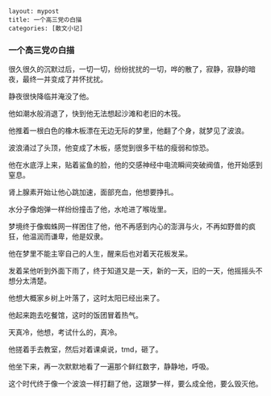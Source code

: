### 

```
layout: mypost
title: 一个高三党の白描
categories: [散文小记]
```

### 一个高三党の白描

很久很久的沉默过后，一切一切，纷纷扰扰的一切，哗的散了，寂静，寂静的暗夜，最终一并变成了并怀扰扰。 

 
静夜很快降临并淹没了他。  


他如潮水般消退了，快到他无法想起沙滩和老旧的木筏。

  
他推着一根白色的橡木板漂在无边无际的梦里，他翻了个身，就梦见了波浪。  


波浪涌过了头顶，他变成了木板，感觉到很多干枯的瘦弱和惊恐。 

 
他在水底浮上来，贴着鲨鱼的脸，他的交感神经中电流瞬间突破阀值，他开始感到窒息。  


肾上腺素开始让他心跳加速，面部充血，他想要挣扎。  


水分子像炮弹一样纷纷撞击了他，水呛进了喉咙里。 

 
梦境终于像蜘蛛网一样困住了他，他不再感到内心的澎湃与火，不再如野兽的疯狂，他温润而谦卑，他是奴隶。

  
他在梦里不能主宰自己的人生，醒来后也对着天花板发呆。  


发着呆他听到外面下雨了，终于知道又是一天，新的一天，旧的一天，他摇摇头不想分太清楚。  


他想大概家乡树上叶落了，这时太阳已经出来了。

  
他起来跑去吃餐馆，这时的饭团冒着热气。  


天真冷，他想，考试什么的，真冷。  


他搓着手去教室，然后对着课桌说，tmd，砸了。  


他坐下来，再一次默默地看了一遍那个鲜红数字，静静地，呼吸。 

 
这个时代终于像一个波浪一样打翻了他，这跟梦一样，要么成全他，要么毁灭他。
